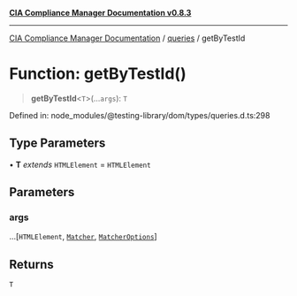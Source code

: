 [**CIA Compliance Manager Documentation v0.8.3**](../../../README.md)

***

[CIA Compliance Manager Documentation](../../../globals.md) / [queries](../README.md) / getByTestId

# Function: getByTestId()

> **getByTestId**\<`T`\>(...`args`): `T`

Defined in: node\_modules/@testing-library/dom/types/queries.d.ts:298

## Type Parameters

• **T** *extends* `HTMLElement` = `HTMLElement`

## Parameters

### args

...\[`HTMLElement`, [`Matcher`](../../../type-aliases/Matcher.md), [`MatcherOptions`](../../../interfaces/MatcherOptions.md)\]

## Returns

`T`
